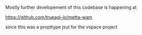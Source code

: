 Mostly further developement of this codebase is happening at 

https://github.com/trueagi-io/metta-wam

since this was a propttype jsut for the vspace project
